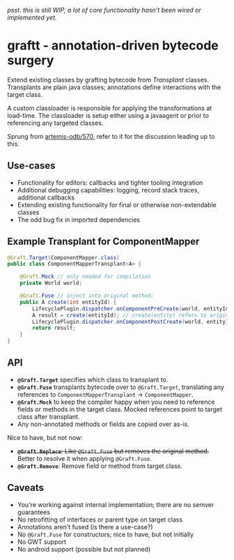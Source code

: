 _psst. this is still WIP, a lot of core functionality hasn't been wired or implemented yet._

# graftt - annotation-driven bytecode surgery 

Extend existing classes by grafting bytecode from *Transplant* classes. Transplants are
plain java classes; annotations define interactions with the target class.

A custom classloader is responsible for applying the transformations at load-time. The
classloader is setup either using a javaagent or prior to referencing any targeted classes.

Sprung from [artemis-odb/570](https://github.com/junkdog/artemis-odb/issues/570), refer to
it for the discussion leading up to this.


## Use-cases
- Functionality for editors: callbacks and tighter tooling integration
- Additional debugging capabilities: logging, record stack traces, additional callbacks
- Extending existing functionality for final or otherwise non-extendable classes
- The odd bug fix in imported dependencies


## Example Transplant for ComponentMapper

```java
@Graft.Target(ComponentMapper.class)
public class ComponentMapperTransplant<A> {

    @Graft.Mock // only needed for compilation
    private World world;

    @Graft.Fuse // inject into original method; 
    public A create(int entityId) {
        LifecyclePlugin.dispatcher.onComponentPreCreate(world, entityId);
        A result = create(entityId); // create(entity) refers to original method
        LifecyclePlugin.dispatcher.onComponentPostCreate(world, entityId);
        return result;
    }
}
```

## API 

- **`@Graft.Target`** specifies which class to transplant to.
- **`@Graft.Fuse`** transplants bytecode over to `@Graft.Target`, translating any references to `ComponentMapperTransplant` -> `ComponentMapper`.
- **`@Graft.Mock`** to keep the compiler happy when you need to reference fields or methods in the target class. Mocked references point to target class after transplant.
- Any non-annotated methods or fields are copied over as-is.

Nice to have, but not now:
- ~~**`@Graft.Replace`**: Like `@Graft.Fuse` but removes the original method.~~ Better to resolve it when applying `@Graft.Fuse`.
- **`@Graft.Remove`**: Remove field or method from target class.

## Caveats
- You're working against internal implementation; there are no semver guarantees
- No retrofitting of interfaces or parent type on target class
- Annotations aren't fused (is there a use-case?)
- No `@Graft.Fuse` for constructors; nice to have, but not initially
- No GWT support
- No android support (possible but not planned)

